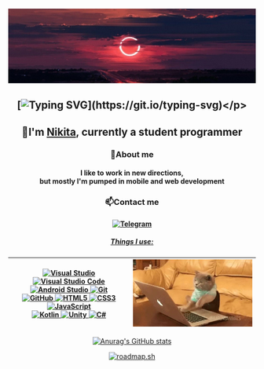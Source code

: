 ![Image alt](https://github.com/neitoo/neitoo/raw/main/content/backgroundpage.jpg)
## <p align="center">[![Typing SVG](https://readme-typing-svg.herokuapp.com?font=Fira+Code&weight=600&duration=4000&pause=500&width=248&lines=Glad+to+see+you+here!)](https://git.io/typing-svg)</p>
## <p align="center">👋I'm <a href="https://neitoo.github.io/ntprtfl/" target="_blank">Nikita</a>, currently a student programmer</p>
### <p align="center">👀About me</p>
#### <p align="center">I like to work in new directions,<br>but mostly I'm pumped in mobile and web development</p>
### <p align="center">📫Contact me</p>
#### <p align="center"><a href="https://t.me/neitoo">![Telegram](https://img.shields.io/badge/Telegram-2CA5E0?style=for-the-badge&logo=telegram&logoColor=white)</p></p>

##### <p align="center">Things I use:</p>

<div align="center">

| ![Visual Studio](https://img.shields.io/badge/Visual%20Studio-5C2D91.svg?style=for-the-badge&logo=visual-studio&logoColor=white) ![Visual Studio Code](https://img.shields.io/badge/Visual%20Studio%20Code-0078d7.svg?style=for-the-badge&logo=visual-studio-code&logoColor=white) <br> ![Android Studio](https://img.shields.io/badge/Android%20Studio-3DDC84.svg?style=for-the-badge&logo=android-studio&logoColor=white) ![Git](https://img.shields.io/badge/git-%23F05033.svg?style=for-the-badge&logo=git&logoColor=white) <br> ![GitHub](https://img.shields.io/badge/github-%23121011.svg?style=for-the-badge&logo=github&logoColor=white) ![HTML5](https://img.shields.io/badge/html5-%23E34F26.svg?style=for-the-badge&logo=html5&logoColor=white) ![CSS3](https://img.shields.io/badge/css3-%231572B6.svg?style=for-the-badge&logo=css3&logoColor=white) ![JavaScript](https://img.shields.io/badge/javascript-%23323330.svg?style=for-the-badge&logo=javascript&logoColor=%23F7DF1E) <br> ![Kotlin](https://img.shields.io/badge/kotlin-%237F52FF.svg?style=for-the-badge&logo=kotlin&logoColor=white) ![Unity](https://img.shields.io/badge/unity-%23000000.svg?style=for-the-badge&logo=unity&logoColor=white) ![C#](https://img.shields.io/badge/c%23-%23239120.svg?style=for-the-badge&logo=c-sharp&logoColor=white) | <img alt="me working" width="320" src="https://raw.githubusercontent.com/neitoo/neitoo/main/content/work-work.webp" style="max-width: 100%;"> |
| ------- | --- |

</div>

<div align="center">
  
![Anurag's GitHub stats](https://github-readme-stats.vercel.app/api?username=neitoo&show_icons=true&theme=radical)

[![roadmap.sh](https://api.roadmap.sh/v1-badge/wide/64ae6be4424d6b2509974e3e?variant=dark&roadmaps=full-stack)](https://roadmap.sh)
  
</div>


